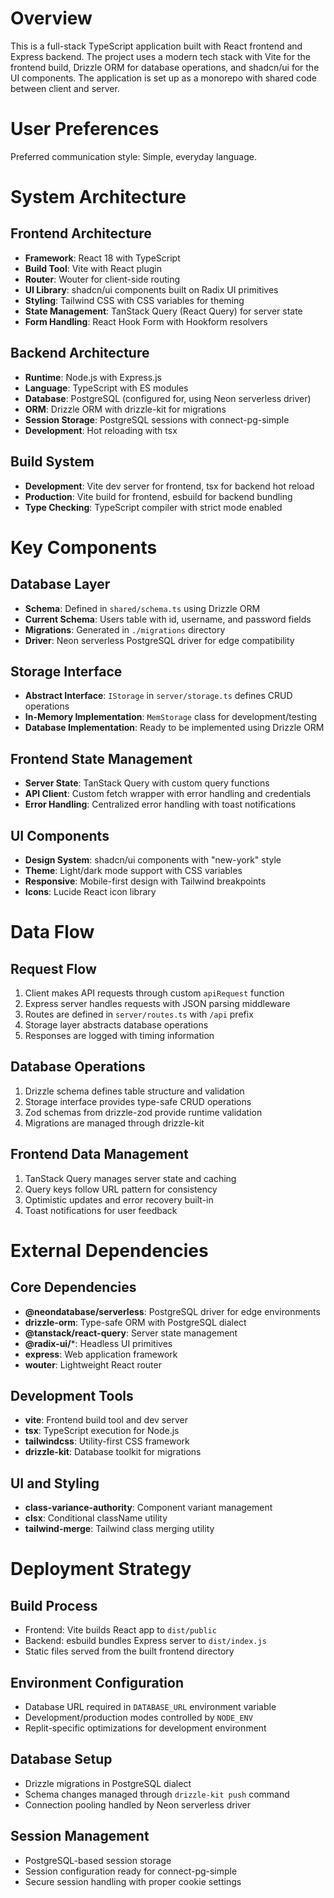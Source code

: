 # Overview

This is a full-stack TypeScript application built with React frontend and Express backend. The project uses a modern tech stack with Vite for the frontend build, Drizzle ORM for database operations, and shadcn/ui for the UI components. The application is set up as a monorepo with shared code between client and server.

# User Preferences

Preferred communication style: Simple, everyday language.

# System Architecture

## Frontend Architecture
- **Framework**: React 18 with TypeScript
- **Build Tool**: Vite with React plugin
- **Router**: Wouter for client-side routing
- **UI Library**: shadcn/ui components built on Radix UI primitives
- **Styling**: Tailwind CSS with CSS variables for theming
- **State Management**: TanStack Query (React Query) for server state
- **Form Handling**: React Hook Form with Hookform resolvers

## Backend Architecture
- **Runtime**: Node.js with Express.js
- **Language**: TypeScript with ES modules
- **Database**: PostgreSQL (configured for, using Neon serverless driver)
- **ORM**: Drizzle ORM with drizzle-kit for migrations
- **Session Storage**: PostgreSQL sessions with connect-pg-simple
- **Development**: Hot reloading with tsx

## Build System
- **Development**: Vite dev server for frontend, tsx for backend hot reload
- **Production**: Vite build for frontend, esbuild for backend bundling
- **Type Checking**: TypeScript compiler with strict mode enabled

# Key Components

## Database Layer
- **Schema**: Defined in `shared/schema.ts` using Drizzle ORM
- **Current Schema**: Users table with id, username, and password fields
- **Migrations**: Generated in `./migrations` directory
- **Driver**: Neon serverless PostgreSQL driver for edge compatibility

## Storage Interface
- **Abstract Interface**: `IStorage` in `server/storage.ts` defines CRUD operations
- **In-Memory Implementation**: `MemStorage` class for development/testing
- **Database Implementation**: Ready to be implemented using Drizzle ORM

## Frontend State Management
- **Server State**: TanStack Query with custom query functions
- **API Client**: Custom fetch wrapper with error handling and credentials
- **Error Handling**: Centralized error handling with toast notifications

## UI Components
- **Design System**: shadcn/ui components with "new-york" style
- **Theme**: Light/dark mode support with CSS variables
- **Responsive**: Mobile-first design with Tailwind breakpoints
- **Icons**: Lucide React icon library

# Data Flow

## Request Flow
1. Client makes API requests through custom `apiRequest` function
2. Express server handles requests with JSON parsing middleware
3. Routes are defined in `server/routes.ts` with `/api` prefix
4. Storage layer abstracts database operations
5. Responses are logged with timing information

## Database Operations
1. Drizzle schema defines table structure and validation
2. Storage interface provides type-safe CRUD operations
3. Zod schemas from drizzle-zod provide runtime validation
4. Migrations are managed through drizzle-kit

## Frontend Data Management
1. TanStack Query manages server state and caching
2. Query keys follow URL pattern for consistency
3. Optimistic updates and error recovery built-in
4. Toast notifications for user feedback

# External Dependencies

## Core Dependencies
- **@neondatabase/serverless**: PostgreSQL driver for edge environments
- **drizzle-orm**: Type-safe ORM with PostgreSQL dialect
- **@tanstack/react-query**: Server state management
- **@radix-ui/***: Headless UI primitives
- **express**: Web application framework
- **wouter**: Lightweight React router

## Development Tools
- **vite**: Frontend build tool and dev server
- **tsx**: TypeScript execution for Node.js
- **tailwindcss**: Utility-first CSS framework
- **drizzle-kit**: Database toolkit for migrations

## UI and Styling
- **class-variance-authority**: Component variant management
- **clsx**: Conditional className utility
- **tailwind-merge**: Tailwind class merging utility

# Deployment Strategy

## Build Process
- Frontend: Vite builds React app to `dist/public`
- Backend: esbuild bundles Express server to `dist/index.js`
- Static files served from the built frontend directory

## Environment Configuration
- Database URL required in `DATABASE_URL` environment variable
- Development/production modes controlled by `NODE_ENV`
- Replit-specific optimizations for development environment

## Database Setup
- Drizzle migrations in PostgreSQL dialect
- Schema changes managed through `drizzle-kit push` command
- Connection pooling handled by Neon serverless driver

## Session Management
- PostgreSQL-based session storage
- Session configuration ready for connect-pg-simple
- Secure session handling with proper cookie settings